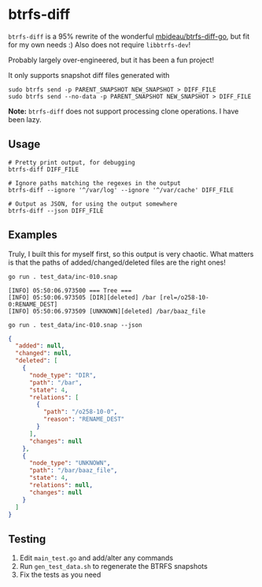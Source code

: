 # btrfs-diff

`btrfs-diff` is a 95% rewrite of the
wonderful [mbideau/btrfs-diff-go](https://github.com/mbideau/btrfs-diff-go), but fit for my own
needs :) Also does not require `libbtrfs-dev`!

Probably largely over-engineered, but it has been a fun project!

It only supports snapshot diff files generated with

```
sudo btrfs send -p PARENT_SNAPSHOT NEW_SNAPSHOT > DIFF_FILE
sudo btrfs send --no-data -p PARENT_SNAPSHOT NEW_SNAPSHOT > DIFF_FILE
```

**Note:** `btrfs-diff` does not support processing clone operations. I have been lazy.

## Usage

```
# Pretty print output, for debugging
btrfs-diff DIFF_FILE

# Ignore paths matching the regexes in the output
btrfs-diff --ignore '^/var/log' --ignore '^/var/cache' DIFF_FILE 

# Output as JSON, for using the output somewhere
btrfs-diff --json DIFF_FILE
```

## Examples

Truly, I built this for myself first, so this output is very chaotic. What matters is that the paths of
added/changed/deleted files are the right ones!

```
go run . test_data/inc-010.snap
```

```
[INFO] 05:50:06.973500 === Tree ===
[INFO] 05:50:06.973505 [DIR][deleted] /bar [rel=/o258-10-0:RENAME_DEST]
[INFO] 05:50:06.973509 [UNKNOWN][deleted] /bar/baaz_file
```

```
go run . test_data/inc-010.snap --json
```

```json
{
  "added": null,
  "changed": null,
  "deleted": [
    {
      "node_type": "DIR",
      "path": "/bar",
      "state": 4,
      "relations": [
        {
          "path": "/o258-10-0",
          "reason": "RENAME_DEST"
        }
      ],
      "changes": null
    },
    {
      "node_type": "UNKNOWN",
      "path": "/bar/baaz_file",
      "state": 4,
      "relations": null,
      "changes": null
    }
  ]
}
```

## Testing

1. Edit `main_test.go` and add/alter any commands
2. Run `gen_test_data.sh` to regenerate the BTRFS snapshots
3. Fix the tests as you need